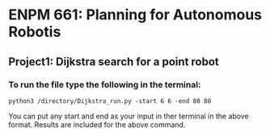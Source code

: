# ENPM 661: Planning for Autonomous Robotis
## Project1: Dijkstra search for a point robot


### To run the file type the following in the terminal:
```
python3 /directory/Dijkstra_run.py -start 6 6 -end 80 80
```
You can put any start and end as your input in ther terminal in the above format.
Results are included for the above command.
